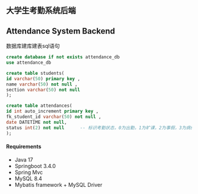 ## 大学生考勤系统后端
## Attendance System Backend

数据库建库建表sql语句

```sql
create database if not exists attendance_db
use attendance_db

create table students(
id varchar(50) primary key ,
name varchar(50) not null ,
section varchar(50) not null
);

create table attendances(
id int auto_increment primary key ,
fk_student_id varchar(50) not null ,
date DATETIME not null,
status int(2) not null		-- 标识考勤状态，0为出勤，1为旷课，2为事假，3为病假，4为迟到，5为早退
);
```

#### Requirements
* Java 17
* Springboot 3.4.0
* Spring Mvc
* MySQL 8.4
* Mybatis framework + MySQL Driver